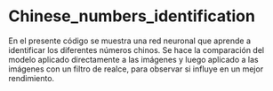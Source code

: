 # Chinese_numbers_identification

En el presente código se muestra una red neuronal que aprende a identificar los diferentes números chinos. Se hace la comparación del modelo aplicado directamente a las imágenes y luego aplicado a las imágenes con un filtro de realce, para observar si influye en un mejor rendimiento. 
